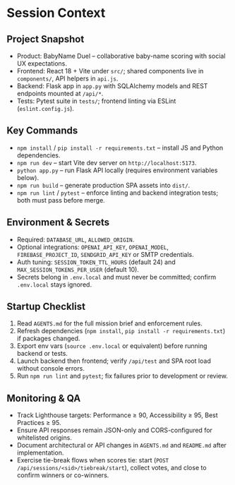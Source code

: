 # Session Context

## Project Snapshot
- Product: BabyName Duel – collaborative baby-name scoring with social UX expectations.
- Frontend: React 18 + Vite under `src/`; shared components live in `components/`, API helpers in `api.js`.
- Backend: Flask app in `app.py` with SQLAlchemy models and REST endpoints mounted at `/api/*`.
- Tests: Pytest suite in `tests/`; frontend linting via ESLint (`eslint.config.js`).

## Key Commands
- `npm install` / `pip install -r requirements.txt` – install JS and Python dependencies.
- `npm run dev` – start Vite dev server on `http://localhost:5173`.
- `python app.py` – run Flask API locally (requires environment variables below).
- `npm run build` – generate production SPA assets into `dist/`.
- `npm run lint` / `pytest` – enforce linting and backend integration tests; both must pass before merge.

## Environment & Secrets
- Required: `DATABASE_URL`, `ALLOWED_ORIGIN`.
- Optional integrations: `OPENAI_API_KEY`, `OPENAI_MODEL`, `FIREBASE_PROJECT_ID`, `SENDGRID_API_KEY` or SMTP credentials.
- Auth tuning: `SESSION_TOKEN_TTL_HOURS` (default 24) and `MAX_SESSION_TOKENS_PER_USER` (default 10).
- Secrets belong in `.env.local` and must never be committed; confirm `.env.local` stays ignored.

## Startup Checklist
1. Read `AGENTS.md` for the full mission brief and enforcement rules.
2. Refresh dependencies (`npm install`, `pip install -r requirements.txt`) if packages changed.
3. Export env vars (`source .env.local` or equivalent) before running backend or tests.
4. Launch backend then frontend; verify `/api/test` and SPA root load without console errors.
5. Run `npm run lint` and `pytest`; fix failures prior to development or review.

## Monitoring & QA
- Track Lighthouse targets: Performance ≥ 90, Accessibility ≥ 95, Best Practices ≥ 95.
- Ensure API responses remain JSON-only and CORS-configured for whitelisted origins.
- Document architectural or API changes in `AGENTS.md` and `README.md` after implementation.
- Exercise tie-break flows when scores tie: start (`POST /api/sessions/<sid>/tiebreak/start`), collect votes, and close to confirm winners or co-winners.

